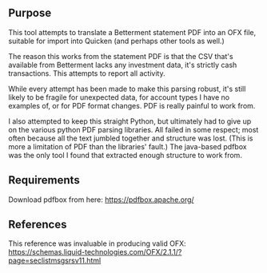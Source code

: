 ## Purpose

This tool attempts to translate a Betterment statement PDF into an OFX file,
suitable for import into Quicken (and perhaps other tools as well.)

The reason this works from the statement PDF is that the CSV that's available
from Betterment lacks any investment data, it's strictly cash transactions. This
attempts to report all activity.

While every attempt has been made to make this parsing robust, it's still likely
to be fragile for unexpected data, for account types I have no examples of, or
for PDF format changes. PDF is really painful to work from.

I also attempted to keep this straight Python, but ultimately had to give up on
the various python PDF parsing libraries. All failed in some respect; most often
because all the text jumbled together and structure was lost. (This is more a
limitation of PDF than the libraries' fault.) The java-based pdfbox was the only
tool I found that extracted enough structure to work from.

## Requirements

Download pdfbox from here: https://pdfbox.apache.org/

## References

This reference was invaluable in producing valid OFX: https://schemas.liquid-technologies.com/OFX/2.1.1/?page=seclistmsgsrsv11.html
